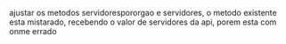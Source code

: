 ajustar os metodos servidorespororgao e servidores, o metodo existente esta mistarado, recebendo o valor de servidores da api, porem esta com onme errado
